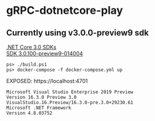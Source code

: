 # gRPC-dotnetcore-play

## Currently using v3.0.0-preview9 sdk 
[.NET Core 3.0 SDKs](https://dotnet.microsoft.com/download/dotnet-core/3.0)  
[SDK 3.0.100-preview9-014004](https://dotnet.microsoft.com/download/thank-you/dotnet-sdk-3.0.100-preview9-windows-x64-installer)  

```
ps> ./build.ps1
ps> docker-compose -f docker-compose.yml up
```

EXPOSED:  https://localhost:4701

```
Microsoft Visual Studio Enterprise 2019 Preview
Version 16.3.0 Preview 3.0
VisualStudio.16.Preview/16.3.0-pre.3.0+29230.61
Microsoft .NET Framework
Version 4.8.03752
```
